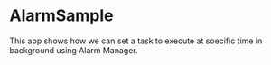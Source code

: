 # AlarmSample
This app shows how we can set a task to execute at soecific time in background using Alarm Manager.
